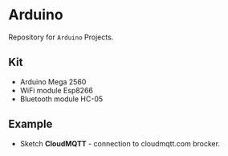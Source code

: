 # Arduino

Repository for `Arduino` Projects.

## Kit

* Arduino Mega 2560
* WiFi module Esp8266
* Bluetooth module HC-05

## Example

* Sketch **CloudMQTT** - connection to cloudmqtt.com brocker.